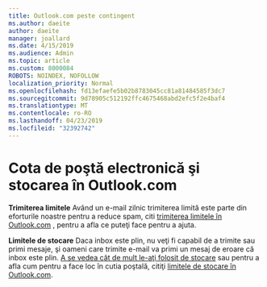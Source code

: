 ```yaml
---
title: Outlook.com peste contingent
ms.author: daeite
author: daeite
manager: joallard
ms.date: 4/15/2019
ms.audience: Admin
ms.topic: article
ms.custom: 8000084
ROBOTS: NOINDEX, NOFOLLOW
localization_priority: Normal
ms.openlocfilehash: fd13efaefe5b02b8783045cc81a81484585f3dc7
ms.sourcegitcommit: 9d78905c512192ffc4675468abd2efc5f2e4baf4
ms.translationtype: MT
ms.contentlocale: ro-RO
ms.lasthandoff: 04/23/2019
ms.locfileid: "32392742"
---
```

# <a name="email-and-storage-quota-in-outlookcom"></a>Cota de poştă electronică şi stocarea în Outlook.com

**Trimiterea limitele** Având un e-mail zilnic trimiterea limită este parte din eforturile noastre pentru a reduce spam, citi [trimiterea limitele în Outlook.com](https://support.office.com/article/279ee200-594c-40f0-9ec8-bb6af7735c2e) , pentru a afla ce puteţi face pentru a ajuta.

**Limitele de stocare** Daca inbox este plin, nu veţi fi capabil de a trimite sau primi mesaje, şi oameni care trimite e-mail va primi un mesaj de eroare că inbox este plin. [A se vedea cât de mult le-aţi folosit de stocare](https://go.microsoft.com/fwlink/?linkid=2052089) sau pentru a afla cum pentru a face loc în cutia poştală, citiţi [limitele de stocare în Outlook.com](https://support.office.com/article/7ac99134-69e5-4619-ac0b-2d313bba5e9e).